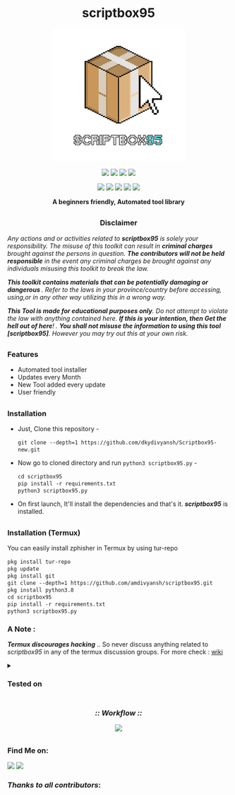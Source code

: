 <h1 align="center">scriptbox95</h1>
<p align="center">
<img width="300" height="300" src="https://github.com/amdivyansh/scriptbox95/blob/41be77645ba8e66ef6a6489a328d972f62f95a7a/scriptbox95.png?raw=true">
</p>
<p align="center">     
  <img hight="100px" src="https://img.shields.io/badge/Version-7.1.0-green?style=for-the-badge">
  <img src="http://img.shields.io/github/license/amdivyansh/scriptbox95?style=for-the-badge">
  <img src="https://img.shields.io/github/issues/amdivyansh/scriptbox95?color=red&style=for-the-badge">
  <img src="https://img.shields.io/github/forks/amdivyansh/scriptbox95?color=teal&style=for-the-badge">
</p>

<p align="center">
  <img src="https://img.shields.io/badge/Author-amdivyansh-blue?style=flat-square">
  <img src="https://img.shields.io/badge/Open%20Source-Yes-darkgreen?style=flat-square">
  <img src="https://img.shields.io/badge/Maintained%3F-Yes-lightblue?style=flat-square">
  <img src="https://img.shields.io/badge/Written%20In-Bash/Python/PHP/NPM-darkcyan?style=flat-square">
  <img src="https://hits.seeyoufarm.com/api/count/incr/badge.svg?url=https%3A%2F%2Fgithub.com%2Fhtr-tech%2Fzphisher&title=Visitors&edge_flat=false"/></a>
</p>
<p align="center"><b>A beginners friendly, Automated tool library</b></p>

##

<h3><p align="center">Disclaimer</p></h3>

<i>Any actions and or activities related to <b>scriptbox95</b> is solely your responsibility. The misuse of this toolkit can result in <b>criminal charges</b> brought against the persons in question. <b>The contributors will not be held responsible</b> in the event any criminal charges be brought against any individuals misusing this toolkit to break the law.

<b>This toolkit contains materials that can be potentially damaging or dangerous </b>. Refer to the laws in your province/country before accessing, using,or in any other way utilizing this in a wrong way.

<b>This Tool is made for educational purposes only</b>. Do not attempt to violate the law with anything contained here. <b>If this is your intention, then Get the hell out of here</b>!
. <b>You shall not misuse the information to using this tool [scriptbox95]</b>. However you may try out this at your own risk.</i>

##

### Features

- Automated tool installer
- Updates every Month
- New Tool added every update
- User friendly
##

### Installation

- Just, Clone this repository -
  ```
  git clone --depth=1 https://github.com/dkydivyansh/Scriptbox95-new.git
  ```

- Now go to cloned directory and run `python3 scriptbox95.py` -
  ```
  cd scriptbox95
  pip install -r requirements.txt
  python3 scriptbox95.py
  ```

- On first launch, It'll install the dependencies and that's it. ***scriptbox95*** is installed.

##

### Installation (Termux)
You can easily install zphisher in Termux by using tur-repo
```
pkg install tur-repo
pkg update
pkg install git
git clone --depth=1 https://github.com/amdivyansh/scriptbox95.git
pkg install python3.8
cd scriptbox95
pip install -r requirements.txt
python3 scriptbox95.py
```
### A Note : 
***Termux discourages hacking*** .. So never discuss anything related to *scriptbox95* in any of the termux discussion groups. For more check : [wiki](https://wiki.termux.com/wiki/Hacking)

<details>
  <summary><h3>Tested on</h3></summary>
  
- **Kali linux**
- **Ubuntu**
- **Debian**
- **Termux**
</details>

##

<h3 align="center"><i>:: Workflow ::</i></h3>
<p align="center">
<img src=".github/misc/workflow.gif"/>
</p>

##

### Find Me on:
<p align="left">
  <a href="https://instagram.com/2.odky" target="_blank"><img src="https://img.shields.io/badge/Instagram-blue?style=for-the-badge&logo=instagram"></a>
  <a href="https://github.com/amdivyansh" target="_blank"><img src="https://img.shields.io/badge/Github-blue?style=for-the-badge&logo=github"></a>
</p>


### *Thanks to all contributors*:

<table>
  <tr align="center>
   <p> non</p>
  </tr>
<table>

<!-- // -->
